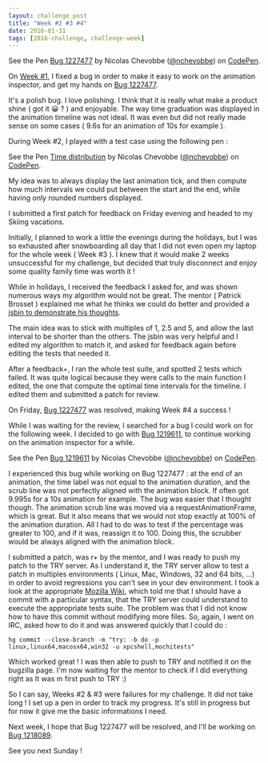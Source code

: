 ```yaml
---
layout: challenge_post
title: "Week #2 #3 #4"
date: 2016-01-31
tags: [2016-challenge, challenge-week]
---
```

<p data-height="268" data-theme-id="12994" data-slug-hash="mVwBOb" data-default-tab="result" data-user="nchevobbe" class='codepen'>See the Pen <a href='http://codepen.io/nchevobbe/pen/mVwBOb/'>Bug 1227477</a> by Nicolas Chevobbe (<a href='http://codepen.io/nchevobbe'>@nchevobbe</a>) on <a href='http://codepen.io'>CodePen</a>.</p>
<script async src="//assets.codepen.io/assets/embed/ei.js"></script>

On [Week #1](http://nicolaschevobbe.com/2016/01/10/Week-1.html), I fixed a bug in order to make it easy to work on the animation inspector, and get my hands on [Bug 1227477](https://bugzilla.mozilla.org/show_bug.cgi?id=1227477).

It's a polish bug. I love polishing. I think that it is really what make a product shine ( got it 😀 ? ) and enjoyable. The way time graduation was displayed in the animation timeline was not ideal. It was even but did not really made sense on some cases ( 9.6s for an animation of 10s for example ).

During Week #2, I played with a test case using the following pen :

<p data-height="393" data-theme-id="12994" data-slug-hash="yeoyQO" data-default-tab="result" data-user="nchevobbe" class='codepen'>See the Pen <a href='http://codepen.io/nchevobbe/pen/yeoyQO/'>Time distribution</a> by Nicolas Chevobbe (<a href='http://codepen.io/nchevobbe'>@nchevobbe</a>) on <a href='http://codepen.io'>CodePen</a>.</p>
<script async src="//assets.codepen.io/assets/embed/ei.js"></script>

My idea was to always display the last animation tick, and then compute how much intervals we could put between the start and the end, while having only rounded numbers displayed.

I submitted a first patch for feedback on Friday evening and headed to my Skiing vacations.

Initially, I planned to work a little the evenings during the holidays, but I was so exhausted after snowboarding all day that I did not even open my laptop for the whole week ( Week #3 ). I knew that it would make 2 weeks unsuccessful for my challenge, but decided that truly disconnect and enjoy some quality family time was worth it !

While in holidays, I received the feedback I asked for, and was shown numerous ways my algorithm would not be great. The mentor ( Patrick Brosset ) explained me what he thinks we could do better and provided a [jsbin to demonstrate his thoughts](http://jsbin.com/ciyemizasu/2/edit?html,css,js,output).

The main idea was to stick with multiples of 1, 2.5 and 5, and allow the last interval to be shorter than the others. The jsbin was very helpful and I edited my algorithm to match it, and asked for feedback again before editing the tests that needed it.

After a feedback+, I ran the whole test suite, and spotted 2 tests which failed. It was quite logical because they were calls to the main function I edited, the one that compute the optimal time intervals for the timeline.
I edited them and submitted a patch for review.

On Friday, [Bug 1227477](https://bugzilla.mozilla.org/show_bug.cgi?id=1227477) was resolved, making Week #4 a success !

While I was waiting for the review, I searched for a bug I could work on for the following week. I decided to go with [Bug 1219611](https://bugzilla.mozilla.org/show_bug.cgi?id=1219611), to continue working on the animation inspector for a while.

<p data-height="268" data-theme-id="12994" data-slug-hash="NxMzNv" data-default-tab="result" data-user="nchevobbe" class='codepen'>See the Pen <a href='http://codepen.io/nchevobbe/pen/NxMzNv/'>Bug 1219611</a> by Nicolas Chevobbe (<a href='http://codepen.io/nchevobbe'>@nchevobbe</a>) on <a href='http://codepen.io'>CodePen</a>.</p>
<script async src="//assets.codepen.io/assets/embed/ei.js"></script>

I experienced this bug while working on Bug 1227477 : at the end of an animation, the time label was not equal to the animation duration, and the scrub line was not perfectly aligned with the animation block. If often got 9.995s for a 10s animation for example.
The bug was easier that I thought though. The animation scrub line was moved via a requestAnimationFrame, which is great. But it also means that we would not stop exactly at 100% of the animation duration. All I had to do was to test if the percentage was greater to 100, and if it was, reassign it to 100. Doing this, the scrubber would be always aligned with the animation block.

I submitted a patch, was r+ by the mentor, and I was ready to push my patch to the TRY server. As I understand it, the TRY server allow to test a patch in multiples environments ( Linux, Mac, Windows, 32 and 64 bits, ...) in order to avoid regressions you can't see in your dev environment.
I took a look at the appropriate [Mozilla Wiki](https://wiki.mozilla.org/ReleaseEngineering/TryServer), which told me that I should have a commit with a particular syntax, that the TRY server could understand to execute the appropriate tests suite.
The problem was that I did not know how to have this commit without modifying more files.
So, again, I went on IRC, asked how to do it and was answered quickly that I could do :

    hg commit --close-branch -m "try: -b do -p linux,linux64,macosx64,win32 -u xpcshell,mochitests"

Which worked great !
I was then able to push to TRY and notified it on the bugzilla page. I'm now waiting for the mentor to check if I did everything right as It was m first push to TRY :)

So I can say, Weeks #2 & #3 were failures for my challenge. It did not take long ! I set up a pen in order to track my progress. It's still in progress but for now it give me the basic informations I need.

Next week, I hope that Bug 1227477 will be resolved, and I'll be working on [Bug 1218089](https://bugzilla.mozilla.org/show_bug.cgi?id=1218089).

See you next Sunday !
